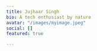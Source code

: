 ```yaml
---
title: Jujhaar Singh
bio: A tech enthusiast by nature
avatar: "/images/myimage.jpeg"
social: []
featured: true

---
```

